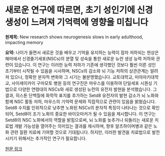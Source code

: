 # 새로운 연구에 따르면, 초기 성인기에 신경 생성이 느려져 기억력에 영향을 미칩니다

**원제목:** New research shows neurogenesis slows in early adulthood, impacting memory

**요약:** 나이가 들면서 새로운 것을 배우고 기억을 유지하는 능력이 점차 저하되는 현상은 해마에서 신경줄기세포(NSCs)의 분열 및 성숙을 통한 새로운 뉴런 생성 능력 저하와 관련이 있습니다.  이 연구는 이러한 능력 저하가 기존에 생각했던 것보다 훨씬 이른 성인 초기부터 시작될 수 있음을 시사하며,  NSCs의 감소와 뇌 기능 저하의 상관관계는 알려져 있으나, 정확한 분자적 변화와 그 시기는 불분명했습니다.  교토대학교, 미야자키대학교, 사이세이카이 구마모토 병원 등의 연구진은 마우스를 이용하여 단일세포 시퀀싱 기법으로  다양한 연령대의 NSCs와 새로 생성된 뉴런의 유전자 발현을 분석했습니다.  그 결과, 히스톤 단백질에 화학적 표지를 추가하는 Setd8 유전자의 발현 감소가 뇌 노화와 함께 NSC 활동 저하,  마우스의 기억력 문제와 직접적으로 관련이 있음을 밝혔습니다.  Setd8 수치를 인위적으로 낮추면 노화된 NSCs의 분자적 특징이 나타나는 것으로 확인되어, Setd8이 조기 노화의 중요한 바이오마커가 될 수 있음을 제시합니다.  이 연구는 Setd8의  NSC 노화에서의 역할을 밝힘으로써, 뇌 노화를 늦추거나 되돌리는 새로운 치료법 개발 가능성을 열어주는 의미있는 결과를 제시하며,  향후 알츠하이머병과 같은 노화 관련 질환 치료에 기여할 것으로 기대됩니다.  하지만, 이러한 발견을 치료법으로 발전시키기 위해서는 추가적인 연구가 필요합니다.

[원문 링크](https://www.news-medical.net/news/20250725/New-research-shows-neurogenesis-slows-in-early-adulthood-impacting-memory.aspx)
